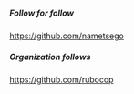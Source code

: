 ##### Follow for follow

https://github.com/nametsego

##### Organization follows

https://github.com/rubocop

